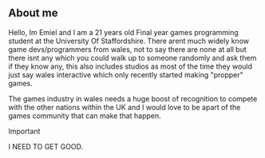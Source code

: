 ## About me

Hello, Im Emiel and I am a 21 years old Final year games programming student at the University Of Staffordshire. There arent much widely know game devs/programmers from wales, not to say there are none at all but there isnt any which you could walk up to someone randomly and ask them if they know any, this also includes studios as most of the time they would just say wales interactive which only recently started making "propper" games.

The games industry in wales needs a huge boost of recognition to compete with the other nations within the UK and I would love to be apart of the games community that can make that happen.


> [!IMPORTANT]
> I NEED TO GET GOOD.

<!--
<details>
<summary>My top languages</summary>

|Languages                                                                                  |
|-----:                                                                                        |
|<img src="Images/C-Plus-Plus.png" width = 50px /><img src="Images/C-Sharp.png" width = 50px/> <img src="Images/Python.png" width = 50px/>  |

</details>
-->
<!-- <img src="https://github-readme-stats.vercel.app/api/top-langs/?username=DoekEmiel"/> -->
<!--
**DoekEmiel/DoekEmiel** is a ✨ _special_ ✨ repository because its `README.md` (this file) appears on your GitHub profile.

Here are some ideas to get you started:

- 🔭 I’m currently working on ...
- 🌱 I’m currently learning ...
- 👯 I’m looking to collaborate on ...
- 🤔 I’m looking for help with ...
- 💬 Ask me about ...
- 📫 How to reach me: ...
- 😄 Pronouns: ...
- ⚡ Fun fact: ...
-->
<!-- <img src="https://github-readme-stats.vercel.app/api/top-langs/?username=voyager19878"/> -->
